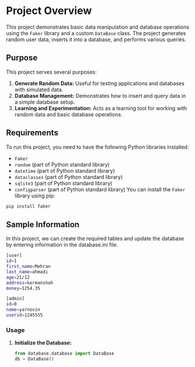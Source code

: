 # Project Overview

This project demonstrates basic data manipulation and database operations using the `Faker` library and a custom `DataBase` class. The project generates random user data, inserts it into a database, and performs various queries.

## Purpose

This project serves several purposes:

1. **Generate Random Data:** Useful for testing applications and databases with simulated data.
2. **Database Management:** Demonstrates how to insert and query data in a simple database setup.
3. **Learning and Experimentation:** Acts as a learning tool for working with random data and basic database operations.

## Requirements

To run this project, you need to have the following Python libraries installed:

- `Faker`
- `random` (part of Python standard library)
- `datetime` (part of Python standard library)
- `dataclasses` (part of Python standard library)
- `sqlite3` (part of Python standard library)
- `configparser` (part of Python standard library)
You can install the `Faker` library using pip:

```bash
pip install faker
```

## Sample Information
In this project, we can create the required tables and update the database by entering information in the database.ini file.
```bash
[user]
id=1
first_name=Mehran
last_name=ahmadi
age=21/12
address=kermanshah
money=1254.35

[admin]
id=0
name=yarnovin
userid=1245555
```

### Usage
1. **Initialize the Database:**
    ```python
    from database.database import DataBase
    db = DataBase()
    ```
